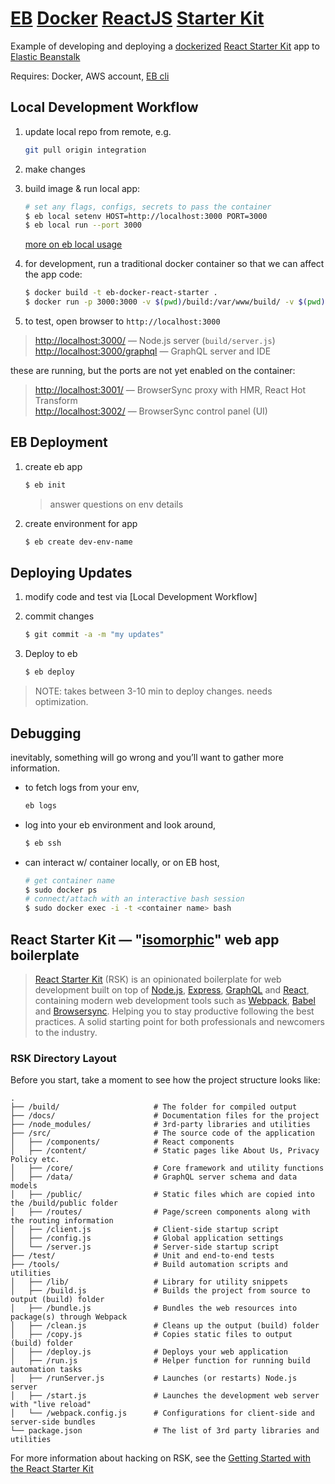 # [EB](http://aws.amazon.com/elasticbeanstalk/) [Docker](https://www.docker.com/) [ReactJS](https://facebook.github.io/react/) [Starter Kit](https://www.reactstarterkit.com)

Example of developing and deploying a [dockerized]((https://www.docker.com/)) [React Starter Kit](https://nodejs.org/) app to [Elastic Beanstalk](http://aws.amazon.com/elasticbeanstalk/)

Requires: Docker, AWS account, [EB cli](http://docs.aws.amazon.com/elasticbeanstalk/latest/dg/eb-cli3-install.html)

## Local Development Workflow

1. update local repo from remote, e.g. 
	```bash
	git pull origin integration
	```

2. make changes

3. build image & run local app:

	```bash
	# set any flags, configs, secrets to pass the container
	$ eb local setenv HOST=http://localhost:3000 PORT=3000
	$ eb local run --port 3000
	```
	
	[more on eb local usage](http://docs.aws.amazon.com/elasticbeanstalk/latest/dg/eb3-local.html)

4. for development, run a traditional docker container so that we can affect the app code:
	
	```bash
	$ docker build -t eb-docker-react-starter .
	$ docker run -p 3000:3000 -v $(pwd)/build:/var/www/build/ -v $(pwd)/logs:/var/logs/ --rm --name eb-docker-react-starter-development -i -t eb-docker-react-starter
	```

5. to test, open browser to `http://localhost:3000`

> [http://localhost:3000/](http://localhost:3000/) — Node.js server (`build/server.js`)<br>
> [http://localhost:3000/graphql](http://localhost:3000/graphql) — GraphQL server and IDE<br>

these are running, but the ports are not yet enabled on the container:

> [http://localhost:3001/](http://localhost:3001/) — BrowserSync proxy with HMR, React Hot Transform<br>
> [http://localhost:3002/](http://localhost:3002/) — BrowserSync control panel (UI)


## EB Deployment

1. create eb app

	```bash
	$ eb init 
	```
	> answer questions on env details

5. create environment for app

	```bash
	$ eb create dev-env-name
	```

## Deploying Updates

1. modify code and test via [Local Development Workflow]
2. commit changes

	```bash
	$ git commit -a -m "my updates"
	```

3. Deploy to eb

	```bash
	$ eb deploy
	```

> NOTE: takes between 3-10 min to deploy changes.  needs optimization.  


## Debugging

inevitably, something will go wrong and you’ll want to gather more information. 

- to fetch logs from your env,

	```bash
	eb logs
	```

- log into your eb environment and look around,

	```bash
	$ eb ssh
	```

- can interact w/ container locally, or on EB host,

	```bash
	# get container name
	$ sudo docker ps
	# connect/attach with an interactive bash session
	$ sudo docker exec -i -t <container name> bash
	```

## React Starter Kit — "[isomorphic](http://nerds.airbnb.com/isomorphic-javascript-future-web-apps/)" web app boilerplate

> [React Starter Kit](https://www.reactstarterkit.com) (RSK) is an opinionated
> boilerplate for web development built on top of [Node.js](https://nodejs.org/),
> [Express](http://expressjs.com/), [GraphQL](http://graphql.org/) and
> [React](https://facebook.github.io/react/), containing modern web development
> tools such as [Webpack](http://webpack.github.io/), [Babel](http://babeljs.io/)
> and [Browsersync](http://www.browsersync.io/). Helping you to stay productive
> following the best practices. A solid starting point for both professionals
> and newcomers to the industry.

### RSK Directory Layout

Before you start, take a moment to see how the project structure looks like:

```
.
├── /build/                     # The folder for compiled output
├── /docs/                      # Documentation files for the project
├── /node_modules/              # 3rd-party libraries and utilities
├── /src/                       # The source code of the application
│   ├── /components/            # React components
│   ├── /content/               # Static pages like About Us, Privacy Policy etc.
│   ├── /core/                  # Core framework and utility functions
│   ├── /data/                  # GraphQL server schema and data models
│   ├── /public/                # Static files which are copied into the /build/public folder
│   ├── /routes/                # Page/screen components along with the routing information
│   ├── /client.js              # Client-side startup script
│   ├── /config.js              # Global application settings
│   └── /server.js              # Server-side startup script
├── /test/                      # Unit and end-to-end tests
├── /tools/                     # Build automation scripts and utilities
│   ├── /lib/                   # Library for utility snippets
│   ├── /build.js               # Builds the project from source to output (build) folder
│   ├── /bundle.js              # Bundles the web resources into package(s) through Webpack
│   ├── /clean.js               # Cleans up the output (build) folder
│   ├── /copy.js                # Copies static files to output (build) folder
│   ├── /deploy.js              # Deploys your web application
│   ├── /run.js                 # Helper function for running build automation tasks
│   ├── /runServer.js           # Launches (or restarts) Node.js server
│   ├── /start.js               # Launches the development web server with "live reload"
│   └── /webpack.config.js      # Configurations for client-side and server-side bundles
└── package.json                # The list of 3rd party libraries and utilities
```

For more information about hacking on RSK, see the [Getting Started with the React Starter Kit](https://github.com/kriasoft/react-starter-kit/blob/master/docs/getting-started.md)

